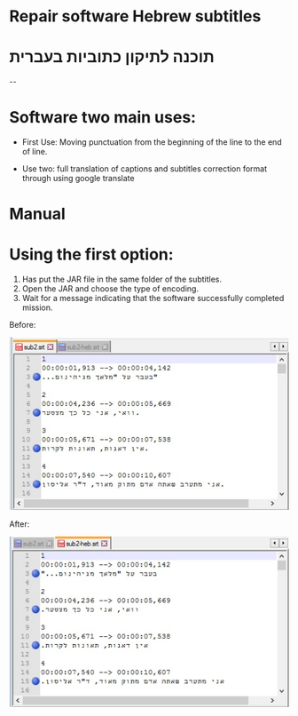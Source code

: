 # Repair software Hebrew subtitles
# תוכנה לתיקון כתוביות בעברית

--

# Software two main uses:

 - First Use: Moving punctuation from the beginning of the line to the end of line.
 
 - Use two: full translation of captions and subtitles correction format through using google translate



# Manual
# Using the first option:
1. Has put the JAR file in the same folder of the subtitles.
2. Open the JAR and choose the type of encoding.
3. Wait for a message indicating that the software successfully completed mission.

Before:
<p align="left">
  <img src="https://github.com/zvibinyamin/RepairHebSub/blob/master/Examples/before.jpg?raw=true" width="600"/>
</p>

After:
<p align="left">
  <img src="https://github.com/zvibinyamin/RepairHebSub/blob/master/Examples/after.jpg?raw=true" width="600"/>
</p>
